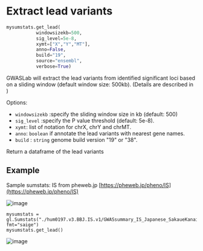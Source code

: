 # Extract lead variants

```python
mysumstats.get_lead(
           windowsizekb=500,
           sig_level=5e-8,
           xymt=["X","Y","MT"],
           anno=False,
           build="19",
           source="ensembl",
           verbose=True)
```

GWASLab will extract the lead variants from identified significant loci based on a sliding window (default window size: 500kb). (Details are described in )

Options:
- `windowsizekb` :specify the sliding window size in kb (default: 500)
- `sig_level` :specify the P value threshold (default: 5e-8).
- `xymt`: list of notation for chrX, chrY and chrMT.
- `anno`: `boolean` if annotate the lead variants with nearest gene names.
- `build` : `string` genome build version "19" or "38".

Return a dataframe of the lead variants

## Example

Sample sumstats: IS from pheweb.jp [https://pheweb.jp/pheno/IS](https://pheweb.jp/pheno/IS)

![image](https://user-images.githubusercontent.com/40289485/196447159-f9b41510-feb6-4ec8-adeb-a8f4c3683061.png)


```
mysumstats = gl.Sumstats("./hum0197.v3.BBJ.IS.v1/GWASsummary_IS_Japanese_SakaueKanai2020.auto.txt.gz",  fmt="saige")
mysumstats.get_lead()
```

![image](https://user-images.githubusercontent.com/40289485/196446293-c8f9c2d3-82c3-4122-bddd-184b43f2950f.png)

